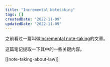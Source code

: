 ```yaml
---
title: "Incremental Notetaking"
tags: []
createdDate: "2022-11-09"
updatedDate: "2022-11-09"
---
```


之前看过一篇叫做[Incremental note-taking](https://thesephist.com/posts/inc/)的文章。

这篇笔记提取一下其中的一些关键内容。

[[note-taking-about-law]]
